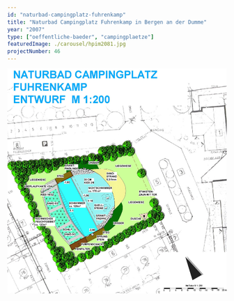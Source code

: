 ```yaml
---
id: "naturbad-campingplatz-fuhrenkamp"
title: "Naturbad Campingplatz Fuhrenkamp in Bergen an der Dumme"
year: "2007"
type: ["oeffentliche-baeder", "campingplaetze"]
featuredImage: ./carousel/hpim2081.jpg
projectNumber: 46
---
```


![Entwurf](./images/46entwurf.jpg)
